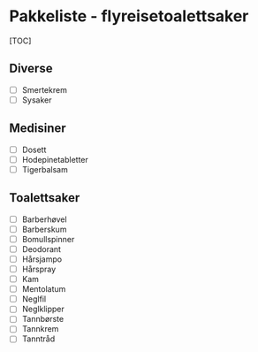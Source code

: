# Pakkeliste - flyreisetoalettsaker
[TOC]
## Diverse
- [ ] Smertekrem
- [ ] Sysaker
## Medisiner
- [ ] Dosett
- [ ] Hodepinetabletter
- [ ] Tigerbalsam
## Toalettsaker
- [ ] Barberhøvel
- [ ] Barberskum
- [ ] Bomullspinner
- [ ] Deodorant
- [ ] Hårsjampo
- [ ] Hårspray
- [ ] Kam
- [ ] Mentolatum
- [ ] Neglfil
- [ ] Neglklipper
- [ ] Tannbørste
- [ ] Tannkrem
- [ ] Tanntråd
